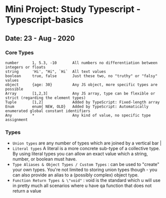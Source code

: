 # Mini Project: Study Typescript - Typescript-basics

## Date: 23 - Aug - 2020

### Core Types

```
number      1, 5.3, -10       All numbers no differentiation between integers or floats
string      'Hi', "Hi", `Hi`  All text values
boolean     true, false       Just these two, no "truthy" or "falsy" values
object      {age: 30}         Any JS object, more specific types are possible
Array       [1,2,3]           Any JS array, type can be flexible or strict (regarding the element types)
Tuple       [1,2]             Added by TypeScript: Fixed-length array
Enum        enum{ NEW, OLD}   Added by TypeScript: Automatically enumerated global constant identifiers
Any         *                 Any kind of value, no specific type assignment
```

### Types

- `Union types` are any number of types which are joined by a vertical bar |
- `Literal types` A literal is a more concrete sub-type of a collective type. By using literal types you can allow an exact value which a string, number, or boolean must have.
- `Type Aliases & Object Types / Custom Types` : can be used to "create" your own types. You're not limited to storing union types though - you can also provide an alias to a (possibly complex) object type.
- `Function Return Types & \"void"` : void is the standard which u will use in pretty much all scenarios where u have qa function that does not return a value
